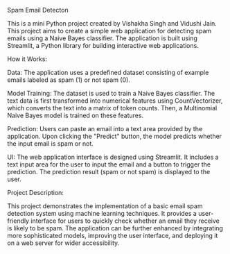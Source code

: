 Spam Email Detecton

This is a mini Python project created by Vishakha Singh and Vidushi Jain.
This project aims to create a simple web application for detecting spam emails using a Naive Bayes classifier. The application is built using Streamlit, a Python library for building interactive web applications.

How it Works:

Data: The application uses a predefined dataset consisting of example emails labeled as spam (1) or not spam (0).

Model Training: The dataset is used to train a Naive Bayes classifier. The text data is first transformed into numerical features using CountVectorizer, which converts the text into a matrix of token counts. Then, a Multinomial Naive Bayes model is trained on these features.

Prediction: Users can paste an email into a text area provided by the application. Upon clicking the "Predict" button, the model predicts whether the input email is spam or not.

UI: The web application interface is designed using Streamlit. It includes a text input area for the user to input the email and a button to trigger the prediction. The prediction result (spam or not spam) is displayed to the user.

Project Description:

This project demonstrates the implementation of a basic email spam detection system using machine learning techniques. It provides a user-friendly interface for users to quickly check whether an email they receive is likely to be spam. The application can be further enhanced by integrating more sophisticated models, improving the user interface, and deploying it on a web server for wider accessibility.
